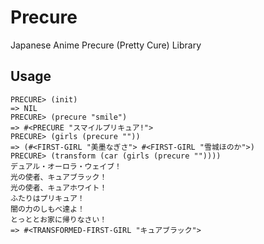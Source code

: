 # Precure

Japanese Anime Precure (Pretty Cure) Library

## Usage

```
PRECURE> (init)
=> NIL
PRECURE> (precure "smile")
=> #<PRECURE "スマイルプリキュア!">
PRECURE> (girls (precure ""))
=> (#<FIRST-GIRL "美墨なぎさ"> #<FIRST-GIRL "雪城ほのか">)
PRECURE> (transform (car (girls (precure ""))))
デュアル・オーロラ・ウェイブ！
光の使者、キュアブラック！
光の使者、キュアホワイト！
ふたりはプリキュア！
闇の力のしもべ達よ！
とっととお家に帰りなさい！
=> #<TRANSFORMED-FIRST-GIRL "キュアブラック">
```
